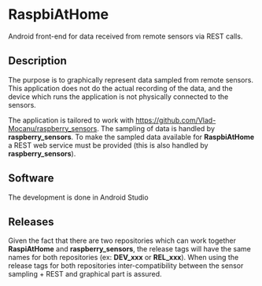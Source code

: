 # RaspbiAtHome
Android front-end for data received from remote sensors via REST calls.

## Description
The purpose is to graphically represent data sampled from remote sensors. This application does not do the actual recording of the data, and the device which runs the application is not physically connected to the sensors.

The application is tailored to work with https://github.com/Vlad-Mocanu/raspberry_sensors. The sampling of data is handled by **raspberry_sensors**. To make the sampled data available for **RaspbiAtHome** a REST web service must be provided (this is also handled by **raspberry_sensors**).

## Software
The development is done in Android Studio

## Releases
Given the fact that there are two repositories which can work together **RaspiAtHome** and **raspberry_sensors**, the release tags will have the same names for both repositories (ex: **DEV_xxx** or **REL_xxx**). When using the release tags for both repositories inter-compatibility between the sensor sampling + REST and graphical part is assured. 
